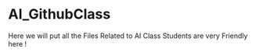 # AI_GithubClass
Here we will put all the Files Related to AI Class
Students are very Friendly here !
